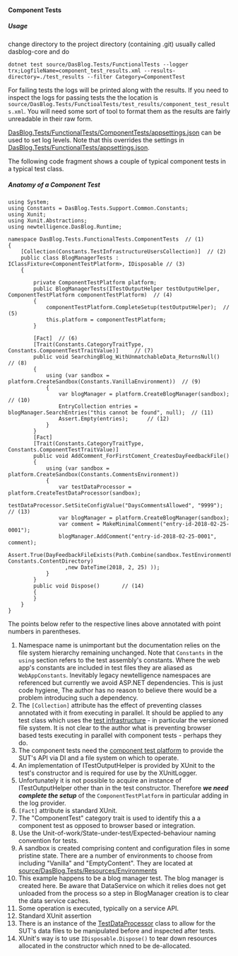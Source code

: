 #### Component Tests

##### Usage
change directory to the project directory (containing .git) usually called dasblog-core and do
```
dotnet test source/DasBlog.Tests/FunctionalTests --logger trx;LogfileName=component_test_results.xml --results-directory=./test_results --filter Category=ComponentTest
``` 
For failing tests the logs will be printed along with the results.  If you need to inspect the logs for passing tests
the the location  is `source/DasBlog.Tests/FunctioalTests/test_results/component_test_results.xml`.  You will
need some sort of tool to format them as the results are fairly unreadable in their raw form.

[DasBlog.Tests/FunctionalTests/ComponentTests/appsettings.json](appsettings.json) can be used to set log levels.  Note that this
overrides the settings in [DasBlog.Tests/FunctionalTests/appsettings.json](../appsettings.json).

The following code fragment shows a couple of typical component tests in a typical test class.

##### Anatomy of a Component Test
```
using System;
using Constants = DasBlog.Tests.Support.Common.Constants;
using Xunit;
using Xunit.Abstractions;
using newtelligence.DasBlog.Runtime;

namespace DasBlog.Tests.FunctionalTests.ComponentTests	// (1)
{
	[Collection(Constants.TestInfrastructureUsersCollection)]  // (2)
	public class BlogManagerTests : IClassFixture<ComponentTestPlatform>, IDisposable // (3)
	{

		private ComponentTestPlatform platform;
		public BlogManagerTests(ITestOutputHelper testOutputHelper, ComponentTestPlatform componentTestPlatform)  // (4)
		{
			componentTestPlatform.CompleteSetup(testOutputHelper);  // (5)
			this.platform = componentTestPlatform;
		}

		[Fact]	// (6)
		[Trait(Constants.CategoryTraitType, Constants.ComponentTestTraitValue)]		// (7)
		public void SearchingBlog_WithUnmatchableData_ReturnsNull()		// (8)
		{
			using (var sandbox = platform.CreateSandbox(Constants.VanillaEnvironment))  // (9)
			{
				var blogManager = platform.CreateBlogManager(sandbox);		// (10)
				EntryCollection entries = blogManager.SearchEntries("this cannot be found", null);  // (11)
				Assert.Empty(entries);		// (12)
			}
		}
		[Fact]
		[Trait(Constants.CategoryTraitType, Constants.ComponentTestTraitValue)]
		public void AddComment_ForFirstComent_CreatesDayFeedbackFile()
		{
			using (var sandbox = platform.CreateSandbox(Constants.CommentsEnvironment))
			{
				var testDataProcessor = platform.CreateTestDataProcessor(sandbox);
				testDataProcessor.SetSiteConfigValue("DaysCommentsAllowed", "9999");		// (13)
				var blogManager = platform.CreateBlogManager(sandbox);
				var comment = MakeMinimalComment("entry-id-2018-02-25-0001");
				blogManager.AddComment("entry-id-2018-02-25-0001", comment);
				Assert.True(DayFeedbackFileExists(Path.Combine(sandbox.TestEnvironmentPath, Constants.ContentDirectory)
				  ,new DateTime(2018, 2, 25) ));
			}
		}
		public void Dispose()		// (14)
		{
		}
	}
}
```
The points below refer to the respective lines above annotated with point numbers in parentheses.

1. Namespace name is unimportant but the documentation relies on the file system hierarchy remaining unchanged.  Note
that `Constants` in the `using` section refers to the test assembly's constants.  Where the web app's constants are included in test files
they are aliased as `WebAppConstants`.  Inevitably legacy newtelligence namespaces are referenced but currently we
avoid ASP.NET dependencies.  This is just code hygiene,  The author has no reason to believe there would be a problem
introducing such a dependency.
2. The `[Collection]` attribute has the effect of preventing classes annotated with it from executing in parallel.  It should be applied
to any test class which uses the [test infrastructure](../../Support/TestInfrastructure.md) - in particular the versioned file system.  It is not clear to the
author what is preventing browser based tests executing in parallel with component tests - perhaps they do.
3. The component tests need the [component test platform](ComponentTestInfrastructure.md) to provide the SUT's API via DI
and a file system on which to operate.
4. An implementation of ITestOutputHelper is provided by XUnit to the test's constructor and is required for use by the XUnitLogger.
5. Unfortunately it is not possible to acquire an instance of ITestOutputHelper other than in the test constructor.
Therefore **_we need complete the setup_** of the `ComponentTestPlatform` in particular adding in the log provider.
6. `[Fact]` attribute is standard XUnit.
7. The "ComponentTest" category trait is used to identify this a a component test as opposed to browser based or integration.
8. Use the Unit-of-work/State-under-test/Expected-behaviour naming convention for tests.
9. A sandbox is created comprising content and configuration files in some pristine state.  There are a number of
environments to choose from including "Vanilla" and "EmptyContent".  They are located at
 [source/DasBlog.Tests/Resources/Environments](../../Resources/Environments)
10. This example happens to be a blog manager test.  The blog manager is created here.  Be aware that DataService on which it
relies does not get unloaded from the process so a step in BlogManager creation is to clear the data service caches.
11. Some operation is executed, typically on a service API.
12. Standard XUnit assertion
13. There is an instance of the [TestDataProcessor](../Common/ITestDataProcessor.cs) class to allow for the SUT's data files to be manipulated before and
inspected after tests.
14. XUnit's way is to use `IDisposable.Dispose()` to tear down resources allocated in the constructor which nned to be de-allocated.